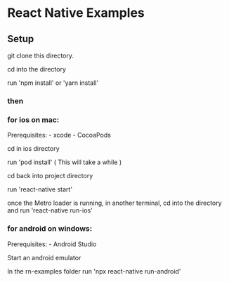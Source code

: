 # React Native Examples

## Setup

git clone this directory.

cd into the directory

run 'npm install' or 'yarn install'

### then
### for ios on mac: 

Prerequisites:
    - xcode 
    - CocoaPods

cd in ios directory

run 'pod install' ( This will take a while )

cd back into project directory

run 'react-native start'

once the Metro loader is running, 
in another terminal, cd into the directory and run 'react-native run-ios'

### for android on windows:

Prerequisites:
    - Android Studio

Start an android emulator

In the rn-examples folder run 'npx react-native run-android'

